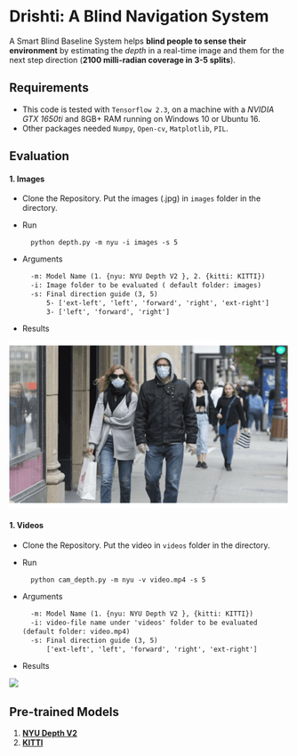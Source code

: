 # Drishti: A Blind Navigation System

A Smart Blind Baseline System helps **blind people to sense their environment** by estimating the *depth* in a real-time image and them for the next step direction (**2100 milli-radian  coverage in 3-5  splits**). 

## Requirements
* This code is tested with `Tensorflow 2.3`,  on a machine with a *NVIDIA GTX 1650ti* and 8GB+ RAM running on Windows 10 or Ubuntu 16.
* Other packages needed `Numpy`, `Open-cv`, `Matplotlib`, `PIL`.

## Evaluation

#### 1. Images

* Clone the Repository. Put the images (.jpg) in `images` folder in the directory.
* Run

        python depth.py -m nyu -i images -s 5
        
* Arguments
        
        -m: Model Name (1. {nyu: NYU Depth V2 }, 2. {kitti: KITTI})
        -i: Image folder to be evaluated ( default folder: images)
        -s: Final direction guide (3, 5)
            5- ['ext-left', 'left', 'forward', 'right', 'ext-right']
            3- ['left', 'forward', 'right']
            
* Results

<img src="results/result2.gif" height="300">


#### 1. Videos

* Clone the Repository. Put the video in `videos` folder in the directory.
* Run

        python cam_depth.py -m nyu -v video.mp4 -s 5
        
* Arguments
        
        -m: Model Name (1. {nyu: NYU Depth V2 }, {kitti: KITTI})
        -i: video-file name under 'videos' folder to be evaluated (default folder: video.mp4)
        -s: Final direction guide (3, 5)
            ['ext-left', 'left', 'forward', 'right', 'ext-right']
            
* Results

<img src="results/result.gif">


## Pre-trained Models

1. <a href="https://s3-eu-west-1.amazonaws.com/densedepth/nyu.h5">**NYU Depth V2**</a>
2. <a href="https://s3-eu-west-1.amazonaws.com/densedepth/kitti.h5">**KITTI**</a>
        
        
